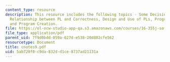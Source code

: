 ```yaml
---
content_type: resource
description: This resource includes the following topics - Some Decision Factors,
  Relationship between PL and Correctness, Design and Use of PLs, Program Comprehension,
  and Program Creation.
file: https://ol-ocw-studio-app-qa.s3.amazonaws.com/courses/16-355j-software-engineering-concepts-fall-2005/5ab720f0c9da832dd1ce8737ad21131a_cnotes9.pdf
file_type: application/pdf
parent_uid: 7f9d0bdd-059a-627d-e538-20d802cfe562
resourcetype: Document
title: cnotes9.pdf
uid: 5ab720f0-c9da-832d-d1ce-8737ad21131a
---
```

